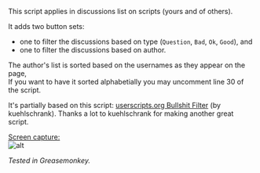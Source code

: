 This script applies in discussions list on scripts (yours and of others).  

It adds two button sets:
- one to filter the discussions based on type (`Question`, `Bad`, `Ok`, `Good`), and  
- one to filter the discussions based on author. 

The author's list is sorted based on the usernames as they appear on the page,  
If you want to have it sorted alphabetially you may uncomment line 30 of the script.


It's partially based on this script: [userscripts.org Bullshit Filter](http://userscripts-mirror.org/scripts/show/97145) (by kuehlschrank). 
Thanks a lot to kuehlschrank for making another great script.


 <u>Screen capture:</u>  
 ![alt](https://i.imgur.com/FStxSsH.jpg)



*Tested in Greasemonkey.*